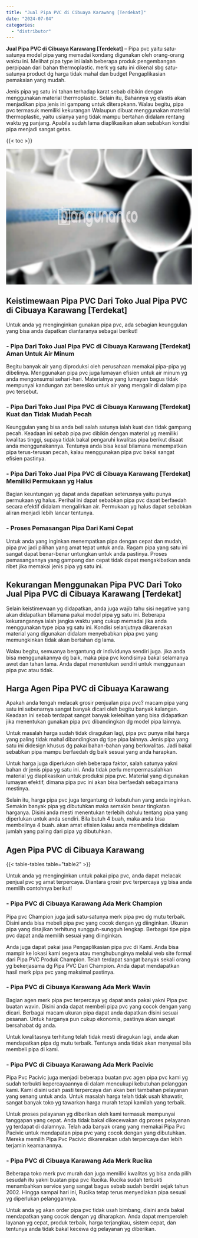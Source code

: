 ```yaml
---
title: "Jual Pipa PVC di Cibuaya Karawang [Terdekat]"
date: "2024-07-04"
categories: 
  - "distributor"
---
```


**Jual Pipa PVC di Cibuaya Karawang \[Terdekat\]** – Pipa pvc yaitu satu-satunya model pipa yang memadai kondang digunakan oleh orang-orang waktu ini. Melihat pipa type ini ialah beberapa produk pengembangan perpipaan dari bahan thermoplastic. merk yg satu ini dikenal sbg satu-satunya product dg harga tidak mahal dan budget Pengaplikasian pemakaian yang mudah.

Jenis pipa yg satu ini tahan terhadap karat sebab dibikin dengan menggunakan material thermoplastic. Selain itu, Bahannya yg elastis akan menjadikan pipa jenis ini gampang untuk diterapkann. Walau begitu, pipa pvc termasuk memiliki kekurangan Walaupun dibuat menggunakan material thermoplastic, yaitu usianya yang tidak mampu bertahan didalam rentang waktu yg panjang. Apabila sudah lama diaplikasikan akan sebabkan kondisi pipa menjadi sangat getas.

{{< toc >}}

![Jual Pipa PVC di Cibuaya Karawang [Terdekat]](/images/jaul-pipa-pvc-30.png)

## Keistimewaan Pipa PVC Dari Toko Jual Pipa PVC di Cibuaya Karawang \[Terdekat\]

Untuk anda yg menginginkan gunakan pipa pvc, ada sebagian keunggulan yang bisa anda dapatkan diantaranya sebagai berikut!

### \- Pipa Dari Toko Jual Pipa PVC di Cibuaya Karawang \[Terdekat\] Aman Untuk Air Minum

Begitu banyak air yang diproduksi oleh perusahaan memakai pipa-pipa yg dibelinya. Menggunakan pipa pvc juga lumayan efisien untuk air minum yg anda mengonsumsi sehari-hari. Materialnya yang lumayan bagus tidak mempunyai kandungan zat beresiko untuk air yang mengalir di dalam pipa pvc tersebut.

### \- Pipa Dari Toko Jual Pipa PVC di Cibuaya Karawang \[Terdekat\] Kuat dan Tidak Mudah Pecah

Keunggulan yang bisa anda beli salah satunya ialah kuat dan tidak gampang pecah. Keadaan ini sebab pipa pvc dibikin dengan material yg memiliki kwalitas tinggi, supaya tidak bakal pengaruhi kwalitas pipa berikut disaat anda menggunakannya. Tentunya anda bisa kesal bilamana menempatkan pipa terus-terusan pecah, kalau menggunakan pipa pvc bakal sangat efisien pastinya.

### \- Pipa Dari Toko Jual Pipa PVC di Cibuaya Karawang \[Terdekat\] Memiliki Permukaan yg Halus

Bagian keuntungan yg dapat anda dapatkan seterusnya yaitu punya permukaan yg halus. Perihal ini dapat sebabkan pipa pvc dapat berfaedah secara efektif didalam mengalirkan air. Permukaan yg halus dapat sebabkan aliran menjadi lebih lancar tentunya.

### \- Proses Pemasangan Pipa Dari Kami Cepat

Untuk anda yang inginkan menempatkan pipa dengan cepat dan mudah, pipa pvc jadi pilihan yang amat tepat untuk anda. Ragam pipa yang satu ini sangat dapat benar-benar untungkan untuk anda pastinya. Proses pemasangannya yang gampang dan cepat tidak dapat mengakibatkan anda ribet jika memakai jenis pipa yg satu ini.

## Kekurangan Menggunakan Pipa PVC Dari Toko Jual Pipa PVC di Cibuaya Karawang \[Terdekat\]

Selain keistimewaan yg didapatkan, anda juga wajib tahu sisi negative yang akan didapatkan bilamana pakai model pipa yg satu ini. Beberapa kekurangannya ialah jangka waktu yang cukup memadai jika anda menggunakan type pipa yg satu ini. Kondisi selanjutnya dikarenakan material yang digunakan didalam menyebabkan pipa pvc yang memungkinkan tidak akan bertahan dg lama.

Walau begitu, semuanya bergantung dr individunya sendiri juga. jika anda bisa menggunakannya dg baik, maka pipa pvc kondisinya bakal selamanya awet dan tahan lama. Anda dapat menentukan sendiri untuk menggunaan pipa pvc atau tidak.

## Harga Agen Pipa PVC di Cibuaya Karawang

Apakah anda tengah melacak grosir penjualan pipa pvc? macam pipa yang satu ini sebenarnya sangat banyak dicari oleh begitu banyak kalangan. Keadaan ini sebab terdapat sangat banyak kelebihan yang bisa didapatkan jika menentukan gunakan pipa pvc dibandingkan dg model pipa lainnya.

Untuk masalah harga sudah tidak diragukan lagi, pipa pvc punya nilai harga yang paling tidak mahal dibandingkan dg tipe pipa lainnya. Jenis pipa yang satu ini didesign khusus dg pakai bahan-bahan yang berkwalitas. Jadi bakal sebabkan pipa mampu berfaedah dg baik sesuai yang anda harapkan.

Untuk harga juga diperlukan oleh beberapa faktor, salah satunya yakni bahan dr jenis pipa yg satu ini. Anda tidak perlu mempermasalahkan material yg diaplikasikan untuk produksi pipa pvc. Material yang digunakan lumayan efektif, dimana pipa pvc ini akan bisa berfaedah sebagaimana mestinya.

Selain itu, harga pipa pvc juga tergantung dr kebutuhan yang anda inginkan. Semakin banyak pipa yg dibutuhkan maka semakin besar tingkatan harganya. Disini anda mesti menentukan terlebih dahulu tentang pipa yang diperlukan untuk anda sendiri. Bila butuh 4 buah, maka anda bisa membelinya 4 buah. akan amat efisien kalau anda membelinya didalam jumlah yang paling dari pipa yg dibutuhkan.

## Agen Pipa PVC di Cibuaya Karawang

{{< table-tables table="table2" >}}

Untuk anda yg menginginkan untuk pakai pipa pvc, anda dapat melacak penjual pvc yg amat terpercaya. Diantara grosir pvc terpercaya yg bisa anda memilih contohnya berikut!

### \- Pipa PVC di Cibuaya Karawang Ada Merk Champion

Pipa pvc Champion juga jadi satu-satunya merk pipa pvc dg mutu terbaik. Disini anda bisa mebeli pipa pvc yang cocok dengan yg diinginkan. Ukuran pipa yang disajikan terhitung sungguh-sungguh lengkap. Berbagai tipe pipa pvc dapat anda memilih sesuai yang diinginkan.

Anda juga dapat pakai jasa Pengaplikasian pipa pvc di Kami. Anda bisa mampir ke lokasi kami segera atau menghubunginya melalui web site formal dari Pipa PVC Produk Champion. Telah terdapat sangat banyak sekali orang yg bekerjasama dg Pipa PVC Dari Champion. Anda dapat mendapatkan hasil merk pipa pvc yang maksimal pastinya.

### \- Pipa PVC di Cibuaya Karawang Ada Merk Wavin

Bagian agen merk pipa pvc terpercaya yg dapat anda pakai yakni Pipa pvc buatan wavin. Disini anda dapat membeli pipa pvc yang cocok dengan yang dicari. Berbagai macam ukuran pipa dapat anda dapatkan disini sesuai pesanan. Untuk harganya pun cukup ekonomis, pastinya akan sangat bersahabat dg anda.

Untuk kwalitasnya terhitung telah tidak mesti diragukan lagi, anda akan mendapatkan pipa dg mutu terbaik. Tentunya anda tidak akan menyesal bila membeli pipa di kami.

### \- Pipa PVC di Cibuaya Karawang Ada Merk Pacivic

Pipa Pvc Pacivic juga menjadi beberapa buatan pvc agen pipa pvc kami yg sudah terbukti kepercayaannya di dalam mencukupi kebutuhan pelanggan kami. Kami disini udah pasti terpercaya dan akan beri tambahan pelayanan yang senang untuk anda. Untuk masalah harga telah tidak usah khawatir, sangat banyak toko yg tawarkan harga murah tetapi kamilah yang terbaik.

Untuk proses pelayanan yg diberikan oleh kami termasuk mempunyai tanggapan yang cepat. Anda tidak bakal dikecewakan dg proses pelayanan yg terdapat di dalamnya. Telah ada banyak orang yang memakai Pipa Pvc Pacivic untuk mendapatan pipa pvc yang cocok dengan yang dibutuhkan. Mereka memilih Pipa Pvc Pacivic dikarenakan udah terpercaya dan lebih terjamin keamanannya.

### \- Pipa PVC di Cibuaya Karawang Ada Merk Rucika

Beberapa toko merk pvc murah dan juga memiliki kwalitas yg bisa anda pilih sesudah itu yakni buatan pipa pvc Rucika. Rucika sudah terbukti menambahkan service yang sangat bagus sebab sudah berdiri sejak tahun 2002. Hingga sampai hari ini, Rucika tetap terus menyediakan pipa sesuai yg diperlukan pelanggannya.

Untuk anda yg akan order pipa pvc tidak usah bimbang, disini anda bakal mendapatkan yang cocok dengan yg diharapkan. Anda dapat memperoleh layanan yg cepat, produk terbaik, harga terjangkau, sistem cepat, dan tentunya anda tidak bakal kecewa dg pelayanan yg diberikan.
